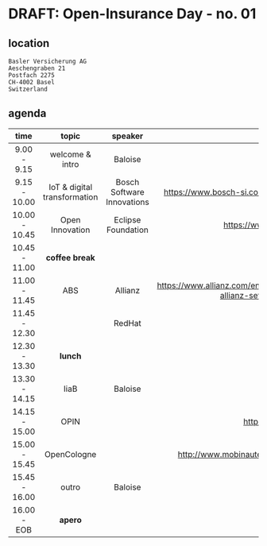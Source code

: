 # DRAFT: Open-Insurance Day - no. 01

## location
```
Basler Versicherung AG
Aeschengraben 21
Postfach 2275
CH-4002 Basel
Switzerland
```

## agenda

|      time     |             topic            |           speaker          |                                            reference(s)                                            |
|:-------------:|:----------------------------:|:--------------------------:|:--------------------------------------------------------------------------------------------------:|
|  9.00 - 9.15  |        welcome & intro       |           Baloise          |                                                                                                    |
|  9.15 - 10.00 | IoT & digital transformation | Bosch Software Innovations |                  https://www.bosch-si.com/iot-platform/iot-platform/open/iot.html                  |
| 10.00 - 10.45 |        Open Innovation       |     Eclipse Foundation     |                                 https://www.eclipse.org/org/value/                                 |
| 10.45 - 11.00 |       **coffee break**       |                            |                                                                                                    |
| 11.00 - 11.45 |              ABS             |           Allianz          | https://www.allianz.com/en/press/news/business/insurance/180129-allianz-sets-up-open-platform.html |
| 11.45 - 12.30 |                              |           RedHat           |                                                                                                    |
| 12.30 - 13.30 |           **lunch**          |                            |                                                                                                    |
| 13.30 - 14.15 |             IiaB             |           Baloise          |                                                                                                    |
| 14.15 - 15.00 |             OPIN             |                            |                                      https://openinsurance.io                                      |
| 15.00 - 15.45 |          OpenCologne         |                            |                        http://www.mobinauten.de/opencologne/opencologne.html                       |
| 15.45 - 16.00 |             outro            |           Baloise          |                                                                                                    |
|  16.00 - EOB  |           **apero**          |                            |                                                                                                    |
